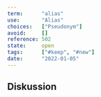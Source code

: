 ```yaml
---
term:      "alias"
use:       "Alias"
choices:   ["Pseudonym"]
avoid:     []
reference: 502        
state:     open
tags:      ["#keep", "#new"]
date:      "2022-01-05"
---
```


## Diskussion

